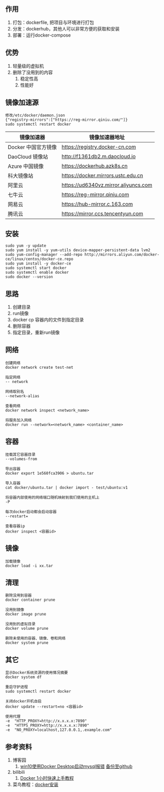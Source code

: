## 作用
1. 打包：dockerfile, 把项目与环境进行打包
2. 分发：dockerhub，其他人可以非常方便的获取和安装
3. 部署：运行docker-compose

## 优势
1. 轻量级的虚拟机
2. 删除了没用到的内容
   1. 稳定性高
   2. 性能好

## 镜像加速源
```
修改/etc/docker/daemon.json
{"registry-mirrors":["https://reg-mirror.qiniu.com/"]}
sudo systemctl restart docker
```

| 镜像加速器          | 镜像加速器地址                       |
| ------------------- | ------------------------------------ |
| Docker 中国官方镜像 | https://registry.docker-cn.com       |
| DaoCloud 镜像站     | http://f1361db2.m.daocloud.io        |
| Azure 中国镜像      | https://dockerhub.azk8s.cn           |
| 科大镜像站          | https://docker.mirrors.ustc.edu.cn   |
| 阿里云              | https://ud6340vz.mirror.aliyuncs.com |
| 七牛云              | https://reg-mirror.qiniu.com         |
| 网易云              | https://hub-mirror.c.163.com         |
| 腾讯云              | https://mirror.ccs.tencentyun.com    |

## 安装
   ```
   sudo yum -y update
   sudo yum install -y yum-utils device-mapper-persistent-data lvm2
   sudo yum-config-manager --add-repo http://mirrors.aliyun.com/docker-ce/linux/centos/docker-ce.repo
   sudo yum install -y docker-ce
   sudo systemctl start docker
   sudo systemctl enable docker
   sudo docker --version
   ```

## 思路
1. 创建目录
2. run镜像
3. docker cp 容器内的文件到指定目录
4. 删除容器
5. 指定目录，重新run镜像

## 网络
```
创建网络
docker network create test-net 

指定网络
-- network

网络取别名
--network-alias

查看网络
docker network inspect <network_name>

将服务加入网络
docker run --network=<network_name> <container_name>
```

## 容器
```
挂载其它容器目录
--volumes-from

导出容器
docker export 1e560fca3906 > ubuntu.tar

导入容器
cat docker/ubuntu.tar | docker import - test/ubuntu:v1

将容器内部使用的网络端口随机映射到我们使用的主机上
-P

每次docker启动都会启动容器
--restart=

查看容器ip
docker inspect <容器id>
```

## 镜像
```
加载镜像
docker load -i xx.tar
```

## 清理
```
删除没用到容器
docker container prune

没用到镜像
docker image prune

没用到的虚拟目录
docker volume prune

删除未使用的容器、镜像、卷和网络
docker system prune
```

## 其它
```
显示Docker系统资源的使用情况摘要
docker system df

重启守护进程
sudo systemctl restart docker

关闭docker开机自启
docker update --restart=no <容器id>

使用代理
-e  "HTTP_PROXY=http://x.x.x.x:7890" 
-e  "HTTPS_PROXY=http://x.x.x.x:7890" 
-e  "NO_PROXY=localhost,127.0.0.1,.example.com" 
```

## 参考资料
1. 博客园
    1. [win10使用Docker Desktop启动mysql报错](https://www.cnblogs.com/eternality/p/17567703.html) [备份至github](https://github.com/githcc/webpage-self-markdown/blob/main/%E5%8D%9A%E5%AE%A2%E5%9B%AD/docker%E6%8A%A5%E7%AB%AF%E5%8F%A3%E5%8D%A0%E7%94%A8/README.md)
2. bilibili
    1. [Docker 1小时快速上手教程](https://www.bilibili.com/video/BV11L411g7U1)
3. 菜鸟教程：[docker安装](https://www.runoob.com/docker/centos-docker-install.html)